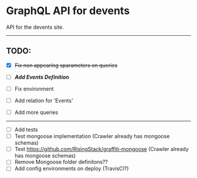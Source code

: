 # GraphQL API for devents

API for the devents site.

--------------------------------------------------------------------------------

## TODO:

- [x] ~~Fix non appearing sparameters on queries~~
- [ ] **_Add Events Definition_**
- [ ] Fix environment
- [ ] Add relation for 'Events'
- [ ] Add more queries


-----

- [ ] Add tests
- [ ] Test mongoose implementation (Crawler already has mongoose schemas)
- [ ] Test <https://github.com/RisingStack/graffiti-mongoose> (Crawler already has mongoose schemas)
- [ ] Remove Mongoose folder definitons??
- [ ] Add config environments on deploy (TravisCI?)
